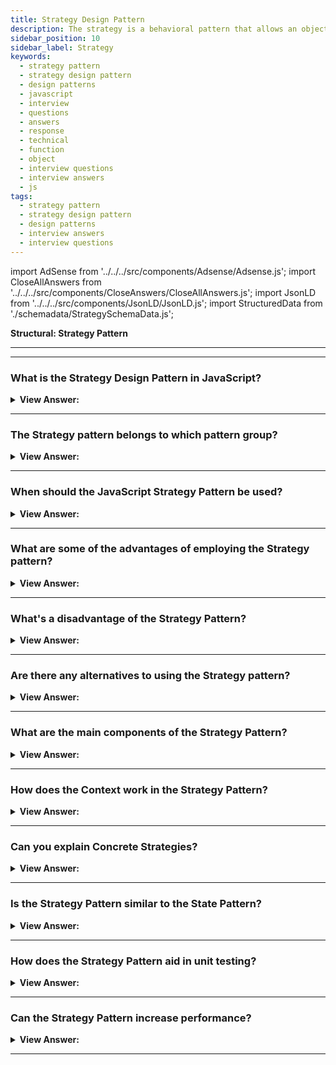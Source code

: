 ```yaml
---
title: Strategy Design Pattern
description: The strategy is a behavioral pattern that allows an object to shift its way of responding to changes in its internal state.
sidebar_position: 10
sidebar_label: Strategy
keywords:
  - strategy pattern
  - strategy design pattern
  - design patterns
  - javascript
  - interview
  - questions
  - answers
  - response
  - technical
  - function
  - object
  - interview questions
  - interview answers
  - js
tags:
  - strategy pattern
  - strategy design pattern
  - design patterns
  - interview answers
  - interview questions
---
```


import AdSense from '../../../src/components/Adsense/Adsense.js';
import CloseAllAnswers from '../../../src/components/CloseAnswers/CloseAllAnswers.js';
import JsonLD from '../../../src/components/JsonLD/JsonLD.js';
import StructuredData from './schemadata/StrategySchemaData.js';

<JsonLD data={StructuredData} />

<head>
  <title>Strategy Pattern | JavaScript Interview Questions</title>
</head>

**Structural: Strategy Pattern**

---

<AdSense />

---

<CloseAllAnswers />

### What is the Strategy Design Pattern in JavaScript?

<details className='answer'>
  <summary>
    <strong>View Answer:</strong>
  </summary>
  <div>
  <div>
      <strong>Interview Response:</strong> The Strategy Design Pattern allows you to select an algorithm's behavior at runtime. Instead of implementing a single algorithm directly within a class, the functionality is abstracted to separate strategy classes which are interchangeable.
    </div>
    <br/>
    <div>
      <strong>Technical Response:</strong> The Strategy pattern encapsulates various algorithms (or strategies) for a specific task. It enables a method to be replaced at runtime with another method (Strategy) without the client knowing it. The Strategy pattern is essentially a collection of interchangeable algorithms.
    </div>
    <div>
</div><br />
  <div><strong className="codeExample">Code Example:</strong><br /><br />

<img src="/img/javascript-Strategy.jpg" /><br /><br />

**This pattern's objects are as follows:**

**Context** -- example code: Shipping

- keeps track of the current Strategy object
- provides an interface by which clients can request Strategy computations
- enables clients to adjust their strategy

**Strategy** -- example code: UPS, USPS, FedEx

- implements the algorithm using the Strategy interface

<br/>

Here's an example using modern JavaScript where different shipping strategies are implemented for an ecommerce system:

```javascript
class Shipping {
  constructor() {
    this.company = '';
  }

  setStrategy(company) {
    this.company = company;
  }

  calculate(package) {
    return this.company.calculate(package);
  }
}

class UPS {
  calculate(package) {
    // calculations...
    return '$45.95';
  }
}

class USPS {
  calculate(package) {
    // calculations...
    return '$39.40';
  }
}

class Fedex {
  calculate(package) {
    // calculations...
    return '$43.20';
  }
}

// usage
const package = { from: '76712', to: '10012', weigth: 'lkg' };

// the Shipping object uses the strategy interface
const shipping = new Shipping();

shipping.setStrategy(new UPS());
console.log(`UPS Strategy: ${shipping.calculate(package)}`);
// Output: UPS Strategy: $45.95

shipping.setStrategy(new USPS());
console.log(`USPS Strategy: ${shipping.calculate(package)}`);
// Output: USPS Strategy: $39.40

shipping.setStrategy(new Fedex());
console.log(`Fedex Strategy: ${shipping.calculate(package)}`);
// Output: Fedex Strategy: $43.20
```

In this example, `Shipping` is the context, `UPS`, `USPS`, and `Fedex` are strategy classes, and `calculate` is the method the context will use to interchange strategies. This pattern provides a way to encapsulate related algorithms to make them interchangeable and provides the flexibility to select the most appropriate strategy for a particular scenario.

</div>
 </div>

</details>

---

### The Strategy pattern belongs to which pattern group?

<details>
  <summary>
    <strong>View Answer:</strong>
  </summary>
  <div>
    <div>
      <strong>Interview Response:</strong> The Strategy pattern belongs to the behavioral pattern group in JavaScript, which focuses on communication and interaction between objects and classes.
    </div>
  </div>
</details>

---

### When should the JavaScript Strategy Pattern be used?

<details>
  <summary>
    <strong>View Answer:</strong>
  </summary>
  <div>
  <div>
      <strong>Interview Response:</strong> The JavaScript Strategy Pattern is beneficial when different variations of an algorithm exist or when an algorithm may change dynamically at runtime.
    </div>
    <br />
    <div>
      <strong>Technical Response:</strong> The JavaScript Strategy Pattern should be used when you need to dynamically switch between multiple algorithms or behaviors at runtime, while keeping the code flexible and maintainable.<br/><br/><strong>Strategy Pattern Use-Cases:</strong>
    </div>
    <br />
    <div></div>

- When you need to employ several algorithms with varying versions, you must construct a concrete class (this may include one or more functions) to implement your algorithm.
- When there are conditional statements around by several connected algorithms
- When the majority of your objects or classes exhibit similar behaviors

<br />
  </div>
</details>

---

### What are some of the advantages of employing the Strategy pattern?

<details>
  <summary>
    <strong>View Answer:</strong>
  </summary>
  <div>
  <div>
      <strong>Interview Response:</strong> Some advantages of using the Strategy pattern in JavaScript include increased flexibility, maintainability, and code reuse, as well as improved encapsulation and separation of concerns.
    </div>
    <br />
    <div>
      <strong>Technical Response:</strong> Benefits of the Strategy Pattern
    </div>
    <br />
    <div></div>

- At runtime, you can alter the algorithms utilized within an object.
- You can separate an algorithm's implementation specifics from the code that utilizes it.
- It use the composition in place of inheritance
- The principle of open/closed. You may implement new tactics without changing the context.

<br />
  </div>
</details>

---

### What's a disadvantage of the Strategy Pattern?

<details>
  <summary>
    <strong>View Answer:</strong>
  </summary>
  <div>
  <div>
      <strong>Interview Response:</strong> It can over complicate the code if used for only slightly different algorithms or if overused.
    </div>
    <br />
    <div>
      <strong>Technical Response:</strong> Some drawbacks of the Strategy pattern in JavaScript include increased complexity and overhead, as well as potential performance issues when switching between strategies frequently or with large datasets.<br/><br/><strong>Drawbacks of the Strategy Pattern:</strong>
    </div>
    <br />
    <div></div>

- If you only have a few algorithms that seldom change, there's no point in complicating the program with new classes and interfaces that come with the pattern.
- Clients must understand the distinctions between tactics to choose the best one.
- Many current programming languages feature functional types, which allow you to implement different variants of an algorithm within a collection of anonymous functions. You may then utilize these methods the same way you used Strategy objects, but without cluttering your code with unnecessary classes and interfaces.

<br />
  </div>
</details>

---

### Are there any alternatives to using the Strategy pattern?

<details>
  <summary>
    <strong>View Answer:</strong>
  </summary>
  <div>
  <div>
      <strong>Interview Response:</strong> Yes, some alternatives to the Strategy pattern in JavaScript include using conditionals, function composition, or the Factory pattern to achieve similar functionality with less overhead.
    </div>
    <br />
    <div>
      <strong>Technical Response:</strong> Drawbacks of the Strategy Pattern.
    </div>
    <br />
    <div></div>

- If you only have a few algorithms that seldom change, there's no point in complicating the program with new classes and interfaces that come with the pattern.
- Clients must understand the distinctions between tactics to choose the best one.
- Many current programming languages feature functional types, which allow you to implement different variants of an algorithm within a collection of anonymous functions. You may then utilize these methods the same way you used Strategy objects, but without cluttering your code with unnecessary classes and interfaces.

<br />
  </div>
</details>

---

### What are the main components of the Strategy Pattern?

<details>
  <summary><strong>View Answer:</strong></summary>
  <div>
  <div><strong>Interview Response:</strong> It mainly consists of the Context, Strategy Abstract, and a set of Concrete Strategies.
  </div><br />
  <div><strong>Technical Response:</strong> The main components of the Strategy Pattern are the Context, Strategy, and Concrete Strategies. The Context maintains a reference to a Strategy, the Strategy provides an interface common to all supported algorithms, and Concrete Strategies implement the algorithm using the Strategy interface.
  </div><br />
  <div><strong className="codeExample">Code Example:</strong><br /><br />

  <div></div>

Here's an example with a `Sorter` context and different sorting strategies.

```javascript
// Context
class Sorter {
  constructor(sortStrategy) {
    this.sortStrategy = sortStrategy;
  }

  setStrategy(sortStrategy) {
    this.sortStrategy = sortStrategy;
  }

  sort(dataset) {
    return this.sortStrategy.sort(dataset);
  }
}

// Strategy
class SortStrategy {
  sort(dataset) {
    throw new Error("This method must be overridden in a derived class.");
  }
}

// Concrete Strategy A
class BubbleSortStrategy extends SortStrategy {
  sort(dataset) {
    console.log("Sorting using bubble sort");
    // Perform bubble sort and return sorted dataset
    return dataset.sort((a, b) => a - b);
  }
}

// Concrete Strategy B
class QuickSortStrategy extends SortStrategy {
  sort(dataset) {
    console.log("Sorting using quick sort");
    // Perform quick sort and return sorted dataset
    return dataset.sort((a, b) => a - b); // Simplified for example purposes
  }
}

// Usage
const dataset = [1, 5, 4, 3, 2, 8];

let sorter = new Sorter(new BubbleSortStrategy());
sorter.sort(dataset); // Outputs: Sorting using bubble sort

sorter.setStrategy(new QuickSortStrategy());
sorter.sort(dataset); // Outputs: Sorting using quick sort
```

In this example, `Sorter` is the Context, `SortStrategy` is the Strategy, and `BubbleSortStrategy` and `QuickSortStrategy` are Concrete Strategies. The `Sorter` can use different sorting strategies interchangeably depending on the needs of the application.

  </div>
  </div>
</details>

---

### How does the Context work in the Strategy Pattern?

<details>
  <summary><strong>View Answer:</strong></summary>
  <div>
  <div><strong>Interview Response:</strong> The Context maintains a reference to a Strategy object and delegates it to execute the required algorithm.
  </div>
  </div>
</details>

---

### Can you explain Concrete Strategies?

<details>
  <summary><strong>View Answer:</strong></summary>
  <div>
  <div><strong>Interview Response:</strong> Concrete Strategies implement different variants of an algorithm the Context uses.
  </div>
  </div>
</details>

---

### Is the Strategy Pattern similar to the State Pattern?

<details>
  <summary><strong>View Answer:</strong></summary>
  <div>
  <div><strong>Interview Response:</strong> Yes, they're similar, but the State Pattern works by changing behavior based on internal state, while Strategy changes behavior externally.
  </div>
  </div>
</details>

---

### How does the Strategy Pattern aid in unit testing?

<details>
  <summary><strong>View Answer:</strong></summary>
  <div>
  <div><strong>Interview Response:</strong> It allows easy mocking of strategies in unit tests, making code more testable.
  </div>
  </div>
</details>

---

### Can the Strategy Pattern increase performance?

<details>
  <summary><strong>View Answer:</strong></summary>
  <div>
  <div><strong>Interview Response:</strong> It can help in some cases, as it allows choosing the most efficient algorithm at runtime.
  </div>
  </div>
</details>

---
